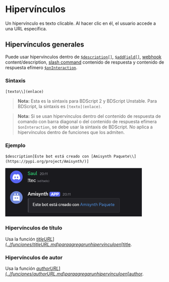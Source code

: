 # Hipervínculos
Un hipervínculo es texto clicable. Al hacer clic en él, el usuario accede a una URL específica.

## Hipervínculos generales
Puede usar hipervínculos dentro de [`$description[]`](../funciones/description.md), [`$addField[]`](../funciones/addField.md), [webhook](../../guides/general/webhooks.md) content/description, [slash command](../../guides/general/interactions/slashCommands/aboutSlashCommands.md) contenido de respuesta y contenido de respuesta efímero [`$onInteraction`](../../callbacks/onInteraction.md).

### Sintaxis
```
[texto\\](enlace)
```
> **Nota:** Esta es la sintaxis para BDScript 2 y BDScript Unstable. Para BDScript, la sintaxis es `[texto](enlace)`.

> **Nota:** Si se usan hipervínculos dentro del contenido de respuesta de comando con barra diagonal o del contenido de respuesta efímera `$onInteraction`, se debe usar la sintaxis de BDScript. No aplica a hipervínculos dentro de funciones que los admiten.


### Ejemplo
```
$description[Este bot está creado con [Amisynth Paquete\\](https://pypi.org/project/Amisynth/)]
```

![alt text](image.png)


### Hipervínculos de título
Usa la función [$titleURL](../funciones/titleURL.md) para agregar un hipervínculo en [$title](../funciones//title.md).

### Hipervínculos de autor
Usa la función [$authorURL](../funciones/authorURL.md) para agregar un hipervínculo en [$author](../funciones/author.md).